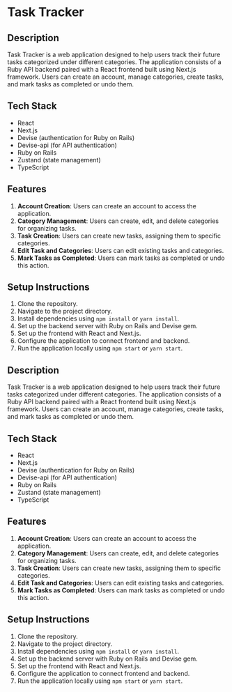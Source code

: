 # Task Tracker

## Description
Task Tracker is a web application designed to help users track their future tasks categorized under different categories. The application consists of a Ruby API backend paired with a React frontend built using Next.js framework. Users can create an account, manage categories, create tasks, and mark tasks as completed or undo them.

## Tech Stack
- React
- Next.js
- Devise (authentication for Ruby on Rails)
- Devise-api (for API authentication)
- Ruby on Rails
- Zustand (state management)
- TypeScript

## Features
1. **Account Creation**: Users can create an account to access the application.
2. **Category Management**: Users can create, edit, and delete categories for organizing tasks.
3. **Task Creation**: Users can create new tasks, assigning them to specific categories.
4. **Edit Task and Categories**: Users can edit existing tasks and categories.
5. **Mark Tasks as Completed**: Users can mark tasks as completed or undo this action.

## Setup Instructions
1. Clone the repository.
2. Navigate to the project directory.
3. Install dependencies using `npm install` or `yarn install`.
4. Set up the backend server with Ruby on Rails and Devise gem.
5. Set up the frontend with React and Next.js.
6. Configure the application to connect frontend and backend.
7. Run the application locally using `npm start` or `yarn start`.

## Description
Task Tracker is a web application designed to help users track their future tasks categorized under different categories. The application consists of a Ruby API backend paired with a React frontend built using Next.js framework. Users can create an account, manage categories, create tasks, and mark tasks as completed or undo them.

## Tech Stack
- React
- Next.js
- Devise (authentication for Ruby on Rails)
- Devise-api (for API authentication)
- Ruby on Rails
- Zustand (state management)
- TypeScript

## Features
1. **Account Creation**: Users can create an account to access the application.
2. **Category Management**: Users can create, edit, and delete categories for organizing tasks.
3. **Task Creation**: Users can create new tasks, assigning them to specific categories.
4. **Edit Task and Categories**: Users can edit existing tasks and categories.
5. **Mark Tasks as Completed**: Users can mark tasks as completed or undo this action.

## Setup Instructions
1. Clone the repository.
2. Navigate to the project directory.
3. Install dependencies using `npm install` or `yarn install`.
4. Set up the backend server with Ruby on Rails and Devise gem.
5. Set up the frontend with React and Next.js.
6. Configure the application to connect frontend and backend.
7. Run the application locally using `npm start` or `yarn start`.